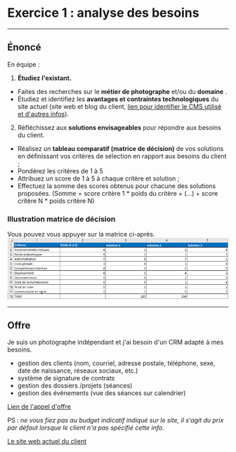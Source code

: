 # Exercice 1 : analyse des besoins

---

## Énoncé

En équipe : 

1. **Étudiez l'existant.** 
- Faites des recherches sur le **métier de photographe** et/ou du **domaine** .
- Étudiez et identifiez les **avantages et contraintes technologiques** du site actuel (site web et blog du client, [lien pour identifier le CMS utilisé et d'autres infos](https://whatcms.org)).

2. Réfléchissez aux **solutions envisageables** pour répondre aux besoins du client.
- Réalisez un **tableau comparatif (matrice de décision)** de vos solutions en définissant vos critères de sélection en rapport aux besoins du client ;
- Pondérez les critères de 1 à 5
- Attribuez un score de 1 à 5 à chaque critère et solution ;
- Effectuez la somme des scores obtenus pour chacune des solutions proposées. (Somme = score critère 1 * poids du critère + (...) + score critère N *  poids critère N)

### Illustration matrice de décision

Vous pouvez vous appuyer sur la matrice ci-après.
![matrice_decision](./img/matrice_decision.png)

---

## Offre

Je suis un photographe indépendant et j'ai besoin d'un CRM adapté à mes besoins.
- gestion des clients (nom, courriel, adresse postale, téléphone, sexe, date de naissance, réseaux sociaux, etc.)
- système de signature de contrats
- gestion des dossiers /projets (séances)
- gestion des événements (vue des séances sur calendrier)

[Lien de l'appel d'offre](https://www.codeur.com/projects/330179-creation-d-un-crm)

PS : *ne vous fiez pas au budget indicatif indiqué sur le site, il s'agit du prix par défaut lorsque le client n'a pas spécifié cette info*.

[Le site web actuel du client](https://justinehphotography.com/)
